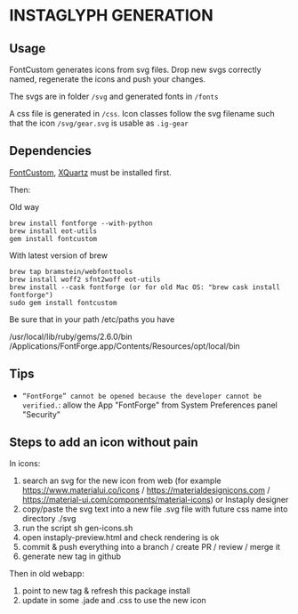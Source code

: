 # INSTAGLYPH GENERATION

## Usage

FontCustom generates icons from svg files. 
Drop new svgs correctly named, regenerate the icons and push your changes.

The svgs are in folder `/svg` and generated fonts in `/fonts`

A css file is generated in `/css`. Icon classes follow the svg filename such that the icon `/svg/gear.svg` is usable as `.ig-gear`

## Dependencies

[FontCustom](http://fontcustom.com), [XQuartz](http://xquartz.macosforge.org/landing/) must be installed first.

Then:

  Old way

    brew install fontforge --with-python
    brew install eot-utils
    gem install fontcustom

  With latest version of brew

    brew tap bramstein/webfonttools
    brew install woff2 sfnt2woff eot-utils
    brew install --cask fontforge (or for old Mac OS: "brew cask install fontforge")
    sudo gem install fontcustom

  Be sure that in your path /etc/paths you have

  /usr/local/lib/ruby/gems/2.6.0/bin
  /Applications/FontForge.app/Contents/Resources/opt/local/bin

## Tips

* `“FontForge” cannot be opened because the developer cannot be verified.`: allow the App "FontForge" from System Preferences panel "Security"

## Steps to add an icon without pain

In icons:
1) search an svg for the new icon from web (for example https://www.materialui.co/icons / https://materialdesignicons.com / https://material-ui.com/components/material-icons) or Instaply designer
2) copy/paste the svg text into a new file .svg file with future css name into directory ./svg
3) run the script sh gen-icons.sh
4) open instaply-preview.html and check rendering is ok
5) commit & push everything into a branch / create PR / review / merge it
6) generate new tag in github

Then in old webapp:
1) point to new tag & refresh this package install
2) update in some .jade and .css to use the new icon
